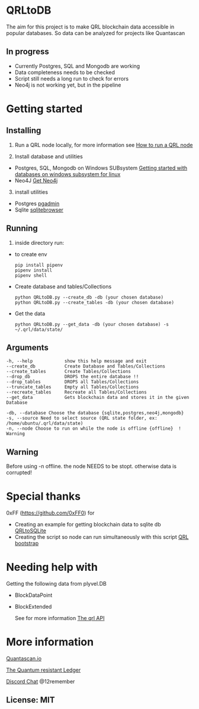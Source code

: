 # QRLtoDB

The aim for this project is to make QRL blockchain data accessible in popular databases. So data can be analyzed for projects like Quantascan


## In progress
- Currently Postgres, SQL and Mongodb are working
- Data completeness needs to be checked
- Script still needs a long run to check for errors
- Neo4j is not working yet, but in the pipeline



# Getting started


## Installing
1. Run a QRL node locally, for more information see [How to run a QRL node](https://docs.theqrl.org/node/QRLnode/ "How to run a QRL node") 

2. Install database and utilities
  - Postgres, SQL, Mongodb on Windows SUBsystem [Getting started with databases on windows subsystem for linux](https://docs.microsoft.com/en-us/windows/wsl/tutorials/wsl-database "tutorial")
  - Neo4J [Get Neo4j]( https://neo4j.com/download/ "Download Neo4j")

3. install utilities 
  - Postgres [pgadmin](https://www.pgadmin.org/download "pgAdmin download")
  - Sqlite [sqlitebrowser](https://sqlitebrowser.org/ "sqlite browser")


## Running
1. inside directory run:
  - to create env
    ```
    pip install pipenv
    pipenv install 
    pipenv shell
    ```
  - Create database and tables/Collections 
    ``` 
    python QRLtoDB.py --create_db -db (your chosen database)
    python QRLtoDB.py --create_tables -db (your chosen database)
    ```
  - Get the data
    ```
    python QRLtoDB.py --get_data -db (your chosen database) -s ~/.qrl/data/state/
    ```


## Arguments 

```
-h, --help            show this help message and exit
--create_db           Create Database and Tables/Collections
--create_tables       Create Tables/Collections
--drop_db             DROPS the entire database !!
--drop_tables         DROPS all Tables/Collections
--truncate_tables     Empty all Tables/Collections
--recreate_tables     Recreate all Tables/Collections
--get_data            Gets blockchain data and stores it in the given Database

-db, --database Choose the database {sqlite,postgres,neo4j,mongodb} 
-s, --source Need to select source (QRL state folder, ex: /home/ubuntu/.qrl/data/state)
-n, --node Choose to run on while the node is offline {offline}  ! Warning 

  ```
## Warning
Before using -n offline. the node NEEDS to be stopt. otherwise data is corrupted!

# Special thanks
0xFF (https://github.com/0xFF0) for 
- Creating an example for getting blockchain data to sqlite db [QRLtoSQLite](https://github.com/0xFF0/QRLtoSQLite "QRL to SQlite") 
- Creating the script so node can run simultaneously with this script  [QRL bootstrap ](https://github.com/0xFF0/QRL_bootstrap "QRL bootstrap") 



# Needing help with 
Getting the following data from plyvel.DB 
- BlockDataPoint
- BlockExtended

  See for more information [The qrl API](https://api.theqrl.org/?python#block "The QRL API") 


# More information

[Quantascan.io](https://www.quantascan.io "Quantascan.io")

[The Quantum resistant Ledger](https://www.theqrl.org/ "The QRL homepage")

[Discord Chat](https://discord.gg/RcR9WzX "Discord Chat") @12remember



## License: MIT


